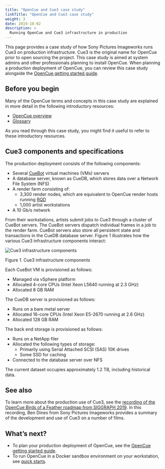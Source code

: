 ```yaml
---
title: "OpenCue and Cue3 case study"
linkTitle: "OpenCue and Cue3 case study"
weight: 3
date: 2019-10-02
description: >
  Running OpenCue and Cue3 infrastructure in production
---
```


This page provides a case study of how Sony Pictures Imageworks runs Cue3 on
production infrastructure. Cue3 is the original name for OpenCue prior to open
sourcing the project. This case study is aimed at system admins and other
professionals planning to install OpenCue. When planning a production
deployment of OpenCue, you can review this case study alongside the [OpenCue
getting started guide](/docs/getting-started/).

## Before you begin

Many of the OpenCue terms and concepts in this case study are explained in
more detail in the following introductory resources:

*   [OpenCue overview](/docs/concepts/opencue-overview/)
*   [Glossary](/docs/concepts/glossary/)

As you read through this case study, you might find it useful to refer to
these introductory resources.

## Cue3 components and specifications

The production deployment consists of the following components:

*   Several [CueBot](/docs/concepts/glossary/#cuebot) virtual machines (VMs)
    servers
*   A database server, known as CueDB, which stores data over a Network File
    System (NFS)
*   A render farm consisting of:
    *   3,300 render nodes, which are equivalent to OpenCue render hosts
        running [RQD](/docs/concepts/glossary/#rqd)
    *   1,000 artist workstations
*   A 10 Gb/s network

From their workstations, artists submit jobs to Cue3 through a cluster of
CueBot servers. The CueBot servers dispatch individual frames in a job to the
render farm. CueBot servers also store all persistent state and transactions
in the CueDB database server. Figure 1 illustrates how the various Cue3
infrastructure components interact:

![Cue3 infrastructure components](/docs/images/cue3_infrastructure_components.svg)

Figure 1. Cue3 infrastructure components

Each CueBot VM is provisioned as follows:

*   Managed via vSphere platform
*   Allocated 4-core CPUs (Intel Xeon L5640 running at 2.3 GHz)
*   Allocated 8 GB RAM

The CueDB server is provisioned as follows:

*   Runs on a bare metal server
*   Allocated 16-core CPUs (Intel Xeon E5-2670 running at 2.6 GHz)
*   Allocated 128 GB RAM

The back end storage is provisioned as follows:

*   Runs on a NetApp filer
*   Allocated the following types of storage:
    *   Primarily using Serial Attached SCSI (SAS) 10K drives
    *   Some SSD for caching
*   Connected to the database server over NFS

The current dataset occupies approximately 1.2 TB, including historical data.

## See also

To learn more about the production use of Cue3, see the [recording of the
OpenCue Birds of a Feather roadmap from SIGGRAPH
2019](/blog/2019/09/20/opencue-at-siggraph-recording/). In this recording,
Ben Dines from Sony Pictures Imageworks provides a summary of the development
and use of Cue3 on a number of films.

## What’s next?

*   To plan your production deployment of OpenCue, see the [OpenCue getting
    started guide](/docs/getting-started/).
*   To run OpenCue in a Docker sandbox environment on your workstation, see
    [quick starts](/docs/quick-starts/).
